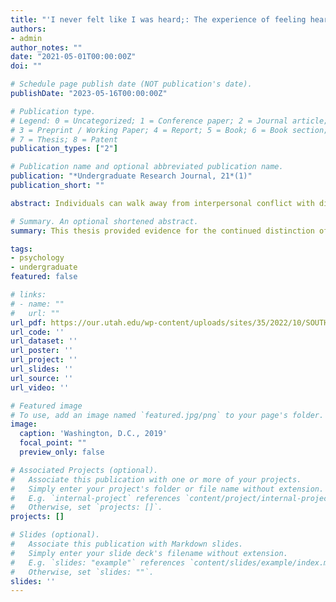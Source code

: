```yaml
---
title: "'I never felt like I was heard;: The experience of feeling heard in disagreements across relationships'"
authors:
- admin
author_notes: ""
date: "2021-05-01T00:00:00Z"
doi: ""

# Schedule page publish date (NOT publication's date).
publishDate: "2023-05-16T00:00:00Z"

# Publication type.
# Legend: 0 = Uncategorized; 1 = Conference paper; 2 = Journal article;
# 3 = Preprint / Working Paper; 4 = Report; 5 = Book; 6 = Book section;
# 7 = Thesis; 8 = Patent
publication_types: ["2"]

# Publication name and optional abbreviated publication name.
publication: "*Undergraduate Research Journal, 21*(1)"
publication_short: ""

abstract: Individuals can walk away from interpersonal conflict with divergent interpretations of what occurred. A critical component of these different interpretations of past conflict is whether we felt heard by the other afterwards. This thesis sought to explore the experience of feeling heard and to bridge this phenomenon with broader interpersonal and developmental implications. We compared these experiences across relational contexts as previous research has shown different types of relationships evoke different expectations, behaviors, and narrative accounts from individuals. We coded sets of narratives detailing times when participants (N = 189) felt heard and did not feel heard following disagreements with either their mother, father, close friend, or romantic partner. These narratives were provided by participants between 18 and 29 years old (i.e. emerging adults). Three a priori hypotheses were made predicting the prevalence of certain interactional features (e.g. validation, power, compliance, repair, dismissal, continuation of conflict, and withdrawal) between the two narrative conditions. Our hypotheses were well-supported by the data collected, except in the case of compliance. First, validation, power, and repair occurred more frequently in narratives of times participants felt heard. Second, dismissal, continuation of conflict, and withdrawal occurred more frequently in narratives of times participants did not feel heard. Finally, repair occurred more frequently in feeling heard narratives for peer contexts than parent contexts. Our findings provide evidence for the continued distinction of parent and peer contexts into emerging adulthood. Research on further distinguishing the role of specific relational contexts in feeling heard is recommended.

# Summary. An optional shortened abstract.
summary: This thesis provided evidence for the continued distinction of parent and peer contexts into emerging adulthood.

tags:
- psychology
- undergraduate
featured: false

# links:
# - name: ""
#   url: ""
url_pdf: https://our.utah.edu/wp-content/uploads/sites/35/2022/10/SOUTHWICK.pdf
url_code: ''
url_dataset: ''
url_poster: ''
url_project: ''
url_slides: ''
url_source: ''
url_video: ''

# Featured image
# To use, add an image named `featured.jpg/png` to your page's folder. 
image:
  caption: 'Washington, D.C., 2019'
  focal_point: ""
  preview_only: false

# Associated Projects (optional).
#   Associate this publication with one or more of your projects.
#   Simply enter your project's folder or file name without extension.
#   E.g. `internal-project` references `content/project/internal-project/index.md`.
#   Otherwise, set `projects: []`.
projects: []

# Slides (optional).
#   Associate this publication with Markdown slides.
#   Simply enter your slide deck's filename without extension.
#   E.g. `slides: "example"` references `content/slides/example/index.md`.
#   Otherwise, set `slides: ""`.
slides: ''
---
```

